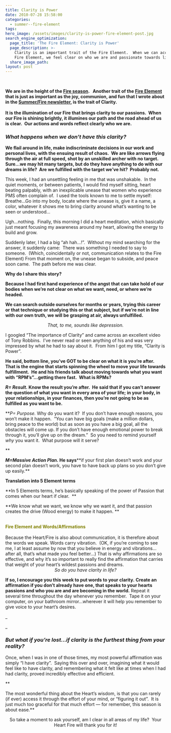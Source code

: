 ```yaml
---
title: Clarity is Power
date: 2010-07-28 15:58:00
categories:
  - summer--fire-element
tags:
hero_image: /assets/images/clarity-is-power-fire-element-post.jpg
search_engine_optimization:
  page_title: 'The Fire Element: Clarity is Power'
  page_description: >-
    Clarity is an important trait of the Fire Element.  When we can access our
    Fire Element, we feel clear on who we are and passionate towards life.
  share_image_path:
layout: post
---
```


<div style="width: 180px" class="wp-caption alignleft">&nbsp;</div>

**We are in the height of the [Fire season](http://www.wisdomwaysacupuncture.com/2017/05/27/out-of-the-wood-and-into-the-fire-tips-for-keeping-your-fire-element-balanced-this-summer/). &nbsp; Another trait of the [Fire Element](http://www.wisdomwaysacupuncture.com/2017/05/22/summer-is-here-time-to-nurture-your-heart-fire/) that is just as important as the joy, communion, and fun that I wrote about in the [Summer/Fire newsletter](http://www.wisdomwaysacupuncture.com/2017/05/27/out-of-the-wood-and-into-the-fire-tips-for-keeping-your-fire-element-balanced-this-summer/), is the trait of Clarity.**<br>**<br>It is the illumination of our Fire that brings clarity to our passions.&nbsp; When our Fire is shining brightly, it illumines our path and the road ahead of us is clear.&nbsp; Our actions and words reflect clearly who we are.**<br>

### *What happens when we don’t have this clarity?*

**We flail around in life, make indiscriminate decisions in our work and personal lives, with the ensuing result of chaos.&nbsp; We are like arrows flying through the air at full speed, shot by an unskilled archer with no target.&nbsp; Sure…we may hit many targets, but do they have anything to do with our dreams in life?&nbsp; Are we fulfilled with the target we’ve hit?&nbsp; Probably not.**

This week, I had an unsettling feeling in me that was unshakable.&nbsp; In the quiet moments, or between patients, I would find myself sitting, heart beating palpably, with an inexplicable unease that women who experience PMS often complain of.&nbsp; I used the tools known to me to settle myself:&nbsp; Breathe…Go into my body, locate where the unease is, give it a name, a color, whatever it shows me to bring clarity around what’s wanting to be seen or understood…

Ugh…nothing.&nbsp; Finally, this morning I did a heart meditation, which basically just meant focusing my awareness around my heart, allowing the energy to build and grow.

Suddenly later, I had a big “ah hah…!”.&nbsp; Without my mind searching for the answer, it suddenly came:&nbsp; There was something I needed to say to someone.&nbsp; (Which, coincidentally or not, communication relates to the Fire Element) From that moment on, the unease began to subside, and peace soon came.&nbsp; The path before me was clear.

**Why do I share this story?&nbsp;**

**Because I had first hand experience of the angst that can take hold of our bodies when we’re not clear on what we want, need, or where we’re headed.&nbsp;**

**We can search outside ourselves for months or years, trying this career or that technique or studying this or that subject, but if we’re not in line with our own truth, we will be grasping at air, always unfulfilled.**

<div style="text-align: center;"><em>That, to me, sounds like depression.</em></div>

I googled “The importance of Clarity” and came across an excellent video of Tony Robbins.&nbsp; I’ve never read or seen anything of his and was very impressed by what he had to say about it.&nbsp; From him I got my title, “Clarity is Power”.

**He said, bottom line, you’ve GOT to be clear on what it is you’re after.&nbsp; That is the engine that starts spinning the wheel to move your life towards fulfillment.&nbsp; He and his friends talk about moving towards what you want with “RPM’s”…getting there fast.&nbsp; What is RPMs?**

***R= Result.* Know the result you’re after.&nbsp; He said that if you can’t answer the question of what you want in every area of your life; in your body, in your relationships, in your finances, then you’re not going to be as fulfilled as you want to be.**

\*\**P= Purpose.* Why do you want it?&nbsp; If you don’t have enough reasons, you won’t make it happen.&nbsp; “You can have big goals (make a million dollars, bring peace to the world) but as soon as you have a big goal, all the obstacles will come up. If you don’t have enough emotional power to break through it, you’ll give up on the dream.”&nbsp; So you need to remind yourself *why* you want it.&nbsp; What purpose will it serve?

\*\*

***M=Massive Action Plan.* He says****if your first plan doesn’t work and your second plan doesn’t work, you have to have back up plans so you don’t give up easily.**

**Translation into 5 Element terms**

**In 5 Elements terms, he’s basically speaking of the power of Passion that comes when our heart if clear.&nbsp; **

**We know what we want, we know why we want it, and that passion creates the drive (Wood energy) to make it happen. **

<div><div>&nbsp;</div><div><strong><span style="color: #808000;">Fire Element and Words/Affirmations</span></strong></div><div>&nbsp;</div><div>Because the Heart/Fire is also about communication, it is therefore about the words we speak. Words carry vibration.&nbsp; (OK, if you&rsquo;re coming to see me, I at least assume by now that you believe in energy and vibrations&hellip;after all, that&rsquo;s what made you feel better&hellip;) That is why affirmations are so effective, and why it&rsquo;s so important to really find the affirmation that carries that weight of your heart&rsquo;s wildest passions and dreams.</div></div>

<div style="text-align: center;"><em>So do you have clarity in life?</em></div>

**If so, I encourage you this week to put words to your clarity.** **Create an affirmation if you don’t already have one, that speaks to your hearts passions and who you are and are becoming in the world.** Repeat it several time throughout the day whenever you remember.&nbsp; Tape it on your computer, on your bathroom mirror…wherever it will help you remember to give voice to your heart’s desires.

\_

\_

### *But what if you’re lost…if clarity is the furthest thing from your reality?*

Once, when I was in one of those times, my most powerful affirmation was simply “I have clarity”.&nbsp; Saying this over and over, imagining what it would feel like to have clarity, and remembering what it felt like at times when I had had clarity, proved incredibly effective and efficient.

\*\*

The most wonderful thing about the Heart’s wisdom, is that you can rarely (if ever) access it through the effort of your mind, or “figuring it out”.&nbsp; It is just much too graceful for that much effort — for remember, this season is about ease.\*\*

<div style="text-align: center;">So take a moment to ask yourself, am I clear in all areas of my life?&nbsp; Your Heart Fire will thank you for it!</div>

&nbsp;